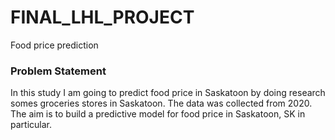 # FINAL_LHL_PROJECT
Food price prediction
### Problem Statement
In this study I am going to predict food price in Saskatoon by doing research somes groceries stores in Saskatoon. The data was collected from 2020. The aim is to build a predictive model for food price in Saskatoon, SK in particular.

